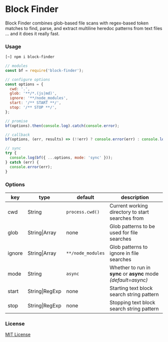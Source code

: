 # Block Finder

Block Finder combines glob-based file scans with regex-based token matches to find, parse, and extract multiline heredoc patterns from text files … and it does it really fast.

### Usage

```bash
[~] npm i block-finder
```

```javascript
// modules
const bf = require('block-finder');

// configure options
const options = {
  cwd: '.',
  glob: '**/*.(js|md)',
  ignore: '**/node_modules',
  start: '/** START **/',
  stop: '/** STOP **/',
};

// promise
bf(options).then(console.log).catch(console.error);

// callback
bf(options, (err, results) => (!!err) ? console.error(err) : console.log(results));

// sync
try {
  console.log(bf({ ...options, mode: 'sync' }));
} catch (err) {
  console.error(err);
}
```

### Options

key			| type						| default						| description
---			| ---							| ---								| ---
cwd			| String					| `process.cwd()`		| Current working directory to start searches from
glob		| String\|Array		| none							| Glob patterns to be used for file searches
ignore	| String\|Array		| `**/node_modules`	| Glob patterns to ignore in file searches
mode		| String					| `async`						| Whether to run in __sync__ or __async__ mode _(default=async)_
start		| String\|RegExp	| none							| Starting text block search string pattern
stop		| String\|RegExp	| none							| Stopping text block search string pattern

### License

[MIT License](https://github.com/tobiusventures/block-finder/LICENSE)

